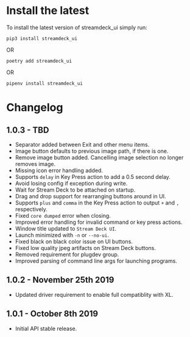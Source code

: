Install the latest
===================

To install the latest version of streamdeck_ui simply run:

`pip3 install streamdeck_ui`

OR

`poetry add streamdeck_ui`

OR

`pipenv install streamdeck_ui`


Changelog
=========
## 1.0.3 - TBD
- Separator added between Exit and other menu items.
- Image button defaults to previous image path, if there is one.
- Remove image button added. Cancelling image selection no longer removes image.
- Missing icon error handling added.
- Supports `delay` in Key Press action to add a 0.5 second delay.
- Avoid losing config if exception during write.
- Wait for Stream Deck to be attached on startup.
- Drag and drop support for rearranging buttons around in UI.
- Supports `plus` and `comma` in the Key Press action to output `+` and `,` respectively.
- Fixed `core dumped` error when closing.
- Improved error handling for invalid command or key press actions.
- Window title updated to `Stream Deck UI`.
- Launch minimized with `-n` or `--no-ui`.
- Fixed black on black color issue on UI buttons.
- Fixed low quality jpeg artifacts on Stream Deck buttons.
- Removed requirement for plugdev group.
- Improved parsing of command line args for launching programs.

## 1.0.2 - November 25th 2019
- Updated driver requirement to enable full compatiblity with XL.

## 1.0.1 - October 8th 2019
- Initial API stable release.
